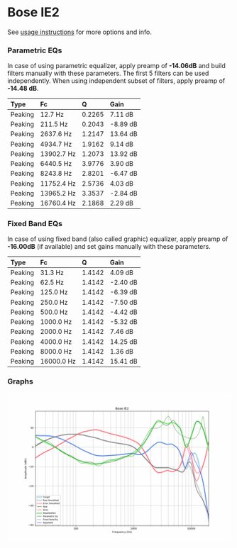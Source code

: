 # Bose IE2
See [usage instructions](https://github.com/jaakkopasanen/AutoEq#usage) for more options and info.

### Parametric EQs
In case of using parametric equalizer, apply preamp of **-14.06dB** and build filters manually
with these parameters. The first 5 filters can be used independently.
When using independent subset of filters, apply preamp of **-14.48 dB**.

| Type    | Fc         |      Q | Gain     |
|:--------|:-----------|:-------|:---------|
| Peaking | 12.7 Hz    | 0.2265 | 7.11 dB  |
| Peaking | 211.5 Hz   | 0.2043 | -8.89 dB |
| Peaking | 2637.6 Hz  | 1.2147 | 13.64 dB |
| Peaking | 4934.7 Hz  | 1.9162 | 9.14 dB  |
| Peaking | 13902.7 Hz | 1.2073 | 13.92 dB |
| Peaking | 6440.5 Hz  | 3.9776 | 3.90 dB  |
| Peaking | 8243.8 Hz  | 2.8201 | -6.47 dB |
| Peaking | 11752.4 Hz | 2.5736 | 4.03 dB  |
| Peaking | 13965.2 Hz | 3.3537 | -2.84 dB |
| Peaking | 16760.4 Hz | 2.1868 | 2.29 dB  |

### Fixed Band EQs
In case of using fixed band (also called graphic) equalizer, apply preamp of **-16.00dB**
(if available) and set gains manually with these parameters.

| Type    | Fc         |      Q | Gain     |
|:--------|:-----------|:-------|:---------|
| Peaking | 31.3 Hz    | 1.4142 | 4.09 dB  |
| Peaking | 62.5 Hz    | 1.4142 | -2.40 dB |
| Peaking | 125.0 Hz   | 1.4142 | -6.39 dB |
| Peaking | 250.0 Hz   | 1.4142 | -7.50 dB |
| Peaking | 500.0 Hz   | 1.4142 | -4.42 dB |
| Peaking | 1000.0 Hz  | 1.4142 | -5.32 dB |
| Peaking | 2000.0 Hz  | 1.4142 | 7.46 dB  |
| Peaking | 4000.0 Hz  | 1.4142 | 14.25 dB |
| Peaking | 8000.0 Hz  | 1.4142 | 1.36 dB  |
| Peaking | 16000.0 Hz | 1.4142 | 15.41 dB |

### Graphs
![](./Bose%20IE2.png)